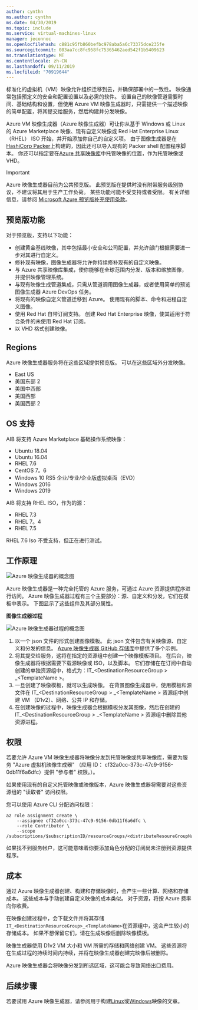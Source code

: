 ```yaml
---
author: cynthn
ms.author: cynthn
ms.date: 04/30/2019
ms.topic: include
ms.service: virtual-machines-linux
manager: jeconnoc
ms.openlocfilehash: c881c95fb860befbc978aba5a6c73375dce235fe
ms.sourcegitcommit: 083aa7cc8fc958fc75365462aed542f1b5409623
ms.translationtype: MT
ms.contentlocale: zh-CN
ms.lasthandoff: 09/11/2019
ms.locfileid: "70919644"
---
```

标准化的虚拟机（VM）映像允许组织迁移到云，并确保部署中的一致性。 映像通常包括预定义的安全和配置设置以及必需的软件。 设置自己的映像管道需要时间、基础结构和设置，但使用 Azure VM 映像生成器时，只需提供一个描述映像的简单配置，将其提交给服务，然后构建并分发映像。
 
Azure VM 映像生成器（Azure 映像生成器）可让你从基于 Windows 或 Linux 的 Azure Marketplace 映像、现有自定义映像或 Red Hat Enterprise Linux （RHEL） ISO 开始，并开始添加你自己的自定义项。 由于图像生成器是在[HashiCorp Packer](https://packer.io/)上构建的，因此还可以导入现有的 Packer shell 配置程序脚本。 你还可以指定要在[Azure 共享映像库](https://docs.microsoft.com/azure/virtual-machines/windows/shared-image-galleries)中托管映像的位置，作为托管映像或 VHD。

> [!IMPORTANT]
> Azure 映像生成器目前为公共预览版。
> 此预览版在提供时没有附带服务级别协议，不建议将其用于生产工作负荷。 某些功能可能不受支持或者受限。 有关详细信息，请参阅 [Microsoft Azure 预览版补充使用条款](https://azure.microsoft.com/support/legal/preview-supplemental-terms/)。

## <a name="preview-features"></a>预览版功能

对于预览版，支持以下功能：

- 创建黄金基线映像，其中包括最小安全和公司配置，并允许部门根据需要进一步对其进行自定义。
- 修补现有映像，图像生成器将允许你持续修补现有的自定义映像。
- 与 Azure 共享映像库集成，使你能够在全球范围内分发、版本和缩放图像，并提供映像管理系统。
- 与现有映像生成管道集成，只需从管道调用图像生成器，或者使用简单的预览图像生成器 Azure DevOps 任务。
- 将现有的映像自定义管道迁移到 Azure。 使用现有的脚本、命令和进程自定义图像。
- 使用 Red Hat 自带订阅支持。 创建 Red Hat Enterprise 映像，使其适用于符合条件的未使用 Red Hat 订阅。
- 以 VHD 格式创建映像。
 

## <a name="regions"></a>Regions
Azure 映像生成器服务将在这些区域提供预览版。 可以在这些区域外分发映像。
- East US
- 美国东部 2
- 美国中西部
- 美国西部
- 美国西部 2

## <a name="os-support"></a>OS 支持
AIB 将支持 Azure Marketplace 基础操作系统映像：
- Ubuntu 18.04
- Ubuntu 16.04
- RHEL 7.6
- CentOS 7。6
- Windows 10 RS5 企业/专业/企业版虚拟桌面（EVD） 
- Windows 2016
- Windows 2019

AIB 将支持 RHEL ISO，作为的源：
- RHEL 7.3
- RHEL 7。4
- RHEL 7.5

RHEL 7.6 Iso 不受支持，但正在进行测试。

## <a name="how-it-works"></a>工作原理


![Azure 映像生成器的概念图](./media/virtual-machines-image-builder-overview/image-builder.png)

Azure 映像生成器是一种完全托管的 Azure 服务，可通过 Azure 资源提供程序进行访问。 Azure 映像生成器过程有三个主要部分：源、自定义和分发，它们在模板中表示。 下图显示了这些组件及其部分属性。 
 


**图像生成器过程** 

![Azure 映像生成器过程的概念图](./media/virtual-machines-image-builder-overview/image-builder-process.png)

1. 以一个 json 文件的形式创建图像模板。 此 json 文件包含有关映像源、自定义和分发的信息。 [Azure 映像生成器 GitHub 存储库](https://github.com/danielsollondon/azvmimagebuilder/tree/master/quickquickstarts)中提供了多个示例。
1. 将其提交给服务，这将在指定的资源组中创建一个映像模板项目。 在后台，映像生成器将根据需要下载源映像或 ISO，以及脚本。 它们存储在在订阅中自动创建的单独资源组中，格式为：IT_\<DestinationResourceGroup > _\<TemplateName >。 
1. 一旦创建了映像模板，就可以生成映像。 在背景图像生成器中，使用模板和源文件在 IT_\<DestinationResourceGroup > _\<TemplateName > 资源组中创建 VM （D1v2）、网络、公共 IP 和存储。
1. 在创建映像的过程中，映像生成器会根据模板分发其图像，然后在创建的 IT_\<DestinationResourceGroup > _\<TemplateName > 资源组中删除其他资源进程。


## <a name="permissions"></a>权限

若要允许 Azure VM 映像生成器将映像分发到托管映像或共享映像库，需要为服务 "Azure 虚拟机映像生成器" （应用 ID： cf32a0cc-373c-47c9-9156-0db11f6a6dfc）提供 "参与者" 权限。）。 

如果使用现有的自定义托管映像或映像版本，Azure 映像生成器将需要对这些资源组的 "读取者" 访问权限。

您可以使用 Azure CLI 分配访问权限：

```azurecli-interactive
az role assignment create \
    --assignee cf32a0cc-373c-47c9-9156-0db11f6a6dfc \
    --role Contributor \
    --scope /subscriptions/$subscriptionID/resourceGroups/<distributeResoureGroupName>
```

如果找不到服务帐户，这可能意味着你要添加角色分配的订阅尚未注册到资源提供程序。


## <a name="costs"></a>成本
通过 Azure 映像生成器创建、构建和存储映像时，会产生一些计算、网络和存储成本。 这些成本与手动创建自定义映像的成本类似。 对于资源，将按 Azure 费率向你收费。 

在映像创建过程中，会下载文件并将其存储`IT_<DestinationResourceGroup>_<TemplateName>`在资源组中，这会产生较小的存储成本。 如果不想保留它们，请在生成映像后删除映像模板。
 
映像生成器使用 D1v2 VM 大小和 VM 所需的存储和网络创建 VM。 这些资源将在生成过程的持续时间内持续，并将在映像生成器创建完映像后被删除。 
 
Azure 映像生成器会将映像分发到所选区域，这可能会导致网络出口费用。
 
## <a name="next-steps"></a>后续步骤 
 
若要试用 Azure 映像生成器，请参阅用于构建[Linux](../articles/virtual-machines/linux/image-builder.md)或[Windows](../articles/virtual-machines/windows/image-builder.md)映像的文章。
 
 
